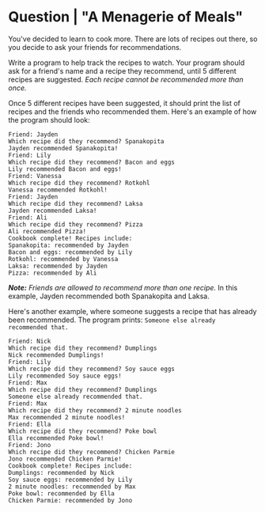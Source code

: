# Question | "A Menagerie of Meals"

You've decided to learn to cook more. There are lots of recipes out there, so you decide to ask your friends for recommendations.

Write a program to help track the recipes to watch. Your program should ask for a friend's name and a recipe they recommend, until 5 different recipes are suggested. *Each recipe cannot be recommended more than once.*

Once 5 different recipes have been suggested, it should print the list of recipes and the friends who recommended them. Here's an example of how the program should look:

```
Friend: Jayden
Which recipe did they recommend? Spanakopita
Jayden recommended Spanakopita!
Friend: Lily
Which recipe did they recommend? Bacon and eggs
Lily recommended Bacon and eggs!
Friend: Vanessa
Which recipe did they recommend? Rotkohl
Vanessa recommended Rotkohl!
Friend: Jayden
Which recipe did they recommend? Laksa
Jayden recommended Laksa!
Friend: Ali
Which recipe did they recommend? Pizza
Ali recommended Pizza!
Cookbook complete! Recipes include:
Spanakopita: recommended by Jayden
Bacon and eggs: recommended by Lily
Rotkohl: recommended by Vanessa
Laksa: recommended by Jayden
Pizza: recommended by Ali
```

***Note:** Friends are allowed to recommend more than one recipe.* In this example, Jayden recommended both Spanakopita and Laksa.

Here's another example, where someone suggests a recipe that has already been recommended. The program prints: ``Someone else already recommended that.``

```
Friend: Nick
Which recipe did they recommend? Dumplings
Nick recommended Dumplings!
Friend: Lily
Which recipe did they recommend? Soy sauce eggs
Lily recommended Soy sauce eggs!
Friend: Max
Which recipe did they recommend? Dumplings
Someone else already recommended that.
Friend: Max
Which recipe did they recommend? 2 minute noodles
Max recommended 2 minute noodles!
Friend: Ella
Which recipe did they recommend? Poke bowl
Ella recommended Poke bowl!
Friend: Jono
Which recipe did they recommend? Chicken Parmie
Jono recommended Chicken Parmie!
Cookbook complete! Recipes include:
Dumplings: recommended by Nick
Soy sauce eggs: recommended by Lily
2 minute noodles: recommended by Max
Poke bowl: recommended by Ella
Chicken Parmie: recommended by Jono
```
